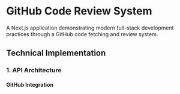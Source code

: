 # GitHub Code Review System

A Next.js application demonstrating modern full-stack development practices through a GitHub code fetching and review system.

## Technical Implementation

### 1. API Architecture

#### GitHub Integration
